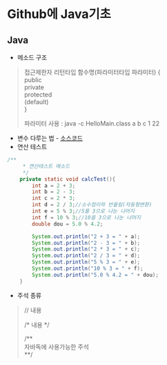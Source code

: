 # Github에 Java기초

## Java
- 메소드 구조
>
> 접근제한자 리턴타입 함수명(파라미터타입 파라미터) {  
> public  
> private  
> protected  
> (default)  
> }  
>
> 파라미터 사용 : java -c HelloMain.class a b c 1 22

- 변수 다루는 법 - [소스코드](https://github.com/mnisdh/Github/blob/master/src/Sub.java)
- 연산 테스트
```java
/**
	 * 연산테스트 메소드
	 */
	private static void calcTest(){
		int a = 2 + 3;
		int b = 2 - 3;
		int c = 2 * 3;
		int d = 2 / 3;//소수점이하 반올림(자동형변환)
		int e = 5 % 3;//5를 3으로 나눈 나머지
		int f = 10 % 3;//10을 3으로 나눈 나머지
		double dou = 5.0 % 4.2;

		System.out.println("2 + 3 = " + a);
		System.out.println("2 - 3 = " + b);
		System.out.println("2 * 3 = " + c);
		System.out.println("2 / 3 = " + d);
		System.out.println("5 % 3 = " + e);
		System.out.println("10 % 3 = " + f);
		System.out.println("5.0 % 4.2 = " + dou);
	}
```

- 주석 종류
> // 내용  
>
> /* 내용 */  
>
> /\*\*  
> 자바독에 사용가능한 주석  
> \*\*/
